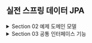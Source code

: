 ## 실전 스프링 데이터 JPA

<details>
<summary>Section 02 예제 도메인 모델</summary></summary>
<div markdown="1">

### 예제 도메인 모델
- ![img.png](img.png)
- ![img_1.png](img_1.png)

</div>
</details>


<details>
<summary>Section 03 공통 인터페이스 기능</summary></summary>
<div markdown="1">

### 순수 jpa 기반 리포지토리를 살펴보자
- 회원 기본 CRUD

```java
package study.datajpa.repository;

import jakarta.persistence.EntityManager;
import jakarta.persistence.PersistenceContext;
import org.springframework.stereotype.Repository;
import study.datajpa.entity.Member;

import javax.swing.text.html.Option;
import java.util.List;
import java.util.Optional;

@Repository
public class MemberJpaRepository {

    @PersistenceContext
    private EntityManager em;

    public Member save(Member member) {
        em.persist(member);
        return member;
    }

    public void delete(Member member) {
        em.remove(member);
    }

    public List<Member> findAll() {
        return em.createQuery("select m from Member m", Member.class)
                .getResultList();
    }

    public Optional<Member> findById(Long id) {
        Member member = em.find(Member.class, id);
        return Optional.ofNullable(member);
    }

    public long count() {
        return em.createQuery("select count(m) from Member m", Long.class).getSingleResult();
    }
    public Member find(Long id) {
        return em.find(Member.class, id);
    }
}

```

- Team 기본 CRUD

```java
package study.datajpa.repository;

import jakarta.persistence.EntityManager;
import jakarta.persistence.PersistenceContext;
import org.springframework.stereotype.Repository;
import study.datajpa.entity.Team;

import java.util.List;
import java.util.Optional;

@Repository
public class TeamRepository {

    @PersistenceContext
    private EntityManager em;

    public Team save(Team team) {
        em.persist(team);
        return team;
    }

    public void delete(Team team) {
        em.remove(team);
    }

    public List<Team> findAll() {
        return em.createQuery("select t from Team t", Team.class)
                .getResultList();
    }

    public Optional<Team> findById(Long id) {
        Team team = em.find(Team.class, id);
        return Optional.ofNullable(team);
    }

    public long count() {
        return em.createQuery("select count(t) from Team t", Long.class)
                .getSingleResult();
    }

}

```
- CRUD가 반복적으로 진행되고 있는 것을 알 수 있다.
- 제네릭을 사용하면 재사용성을 늘릴 수 있을지도!?
- Spring 데이터 jpa에서는 공통 인터페이스를 통해서 boilerplate한 코드를 삭제할 수 있도록 도와준다.
</div>
</details>